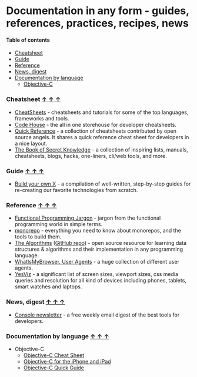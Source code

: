 # Documentation in any form - guides, references, practices, recipes, news

#### Table of contents <a name="toc"></a>

* [Cheatsheet](#cheatsheet)
* [Guide](#guide)
* [Reference](#reference)
* [News, digest](#news)
* [Documentation by language](#bylang)
    - [Objective-C](#obj-c)


### Cheatsheet <a name="cheatsheet"></a> [&#x2191;&nbsp;&#x2191;&nbsp;&#x2191;](#toc)

* [CheatSheets](https://github.com/devmount/CheatSheets) - cheatsheets and tutorials for some of the top languages, frameworks and tools.
* [Code House](https://codehouse.vercel.app/) - the all in one storehouse for developer cheatsheets.
* [Quick Reference](https://quickref.me/) - a collection of cheatsheets contributed by open source angels. It shares a quick reference cheat sheet for developers in a nice layout.
* [The Book of Secret Knowledge](https://github.com/trimstray/the-book-of-secret-knowledge) - a collection of inspiring lists, manuals, cheatsheets, blogs, hacks, one-liners, cli/web tools, and more.

### Guide <a name="guide"></a> [&#x2191;&nbsp;&#x2191;&nbsp;&#x2191;](#toc)

* [Build your own X](https://github.com/codecrafters-io/build-your-own-x) - a compilation of well-written, step-by-step guides for re-creating our favorite technologies from scratch.

### Reference <a name="reference"></a> [&#x2191;&nbsp;&#x2191;&nbsp;&#x2191;](#toc)

* [Functional Programming Jargon](https://github.com/hemanth/functional-programming-jargon) - jargon from the functional programming world in simple terms.
* [monorepo](https://monorepo.tools/) - everything you need to know about monorepos, and the tools to build them.
* [The Algorithms](https://the-algorithms.com/) ([GitHub repo](https://github.com/TheAlgorithms)) - open source resource for learning data structures & algorithms and their implementation in any programming language.
* [WhatIsMyBrowser, User Agents](https://developers.whatismybrowser.com/useragents/explore/) - a huge collection of different user agents.
* [YesViz](https://yesviz.com/) - a significant list of screen sizes, viewport sizes, css media queries and resolution for all kind of devices including phones, tablets, smart watches and laptops.

### News, digest <a name="news"></a> [&#x2191;&nbsp;&#x2191;&nbsp;&#x2191;](#toc)

* [Console newsletter](https://console.dev/) - a free weekly email digest of the best tools for developers.

### Documentation by language <a name="bylang"></a> [&#x2191;&nbsp;&#x2191;&nbsp;&#x2191;](#toc)

* Objective-C <a name="obj-c"></a>
    - [Objective-C Cheat Sheet](https://github.com/iwasrobbed/Objective-C-CheatSheet)
    - [Objective-C for the iPhone and iPad](https://dzone.com/refcardz/objective-c-iphone-and-ipad)
    - [Objective-C Quick Guide](https://www.tutorialspoint.com/objective_c/objective_c_quick_guide.htm)
